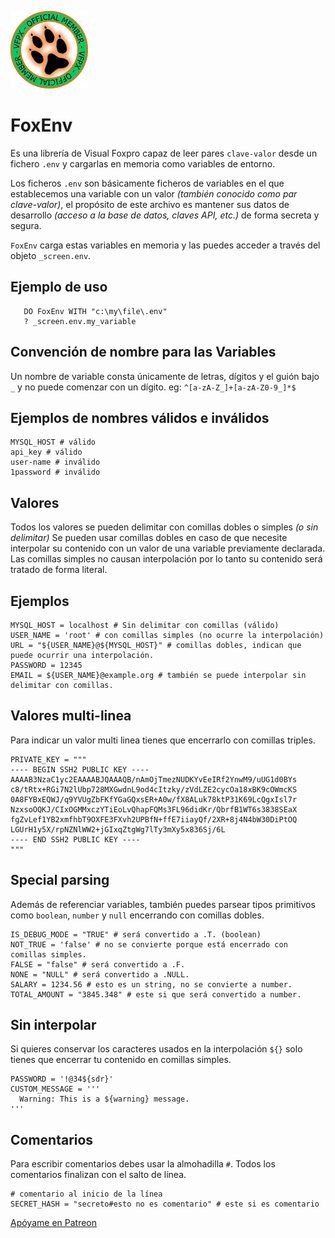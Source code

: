 ![](vfpxmember_large.gif)
# FoxEnv
Es una librería de Visual Foxpro capaz de leer pares `clave-valor` desde un fichero `.env` y cargarlas en memoria como variables de entorno.


Los ficheros `.env` son básicamente ficheros de variables en el que establecemos una variable con un valor *(también conocido como par clave-valor)*, el propósito de este archivo es mantener sus datos de desarrollo *(acceso a la base de datos, claves API, etc.)* de forma secreta y segura.

`FoxEnv` carga estas variables en memoria y las puedes acceder a través del objeto `_screen.env`.

## Ejemplo de uso
```xBase
   DO FoxEnv WITH "c:\my\file\.env"
   ? _screen.env.my_variable
```

## Convención de nombre para las Variables

Un nombre de variable consta únicamente de letras, dígitos y el guión bajo `_` y no puede comenzar con un dígito. eg: `^[a-zA-Z_]+[a-zA-Z0-9_]*$`

## Ejemplos de nombres válidos e inválidos

```.env
MYSQL_HOST # válido
api_key # válido
user-name # inválido
1password # inválido
```

## Valores
Todos los valores se pueden delimitar con comillas dobles o simples *(o sin delimitar)* Se pueden usar comillas dobles en caso de que necesite interpolar su contenido con un valor de una variable previamente declarada. Las comillas simples no causan interpolación por lo tanto su contenido será tratado de forma literal.

## Ejemplos

```.env
MYSQL_HOST = localhost # Sin delimitar con comillas (válido)
USER_NAME = 'root' # con comillas simples (no ocurre la interpolación)
URL = "${USER_NAME}@${MYSQL_HOST}" # comillas dobles, indican que puede ocurrir una interpolación.
PASSWORD = 12345
EMAIL = ${USER_NAME}@example.org # también se puede interpolar sin delimitar con comillas.
```

## Valores multi-linea
Para indicar un valor multi linea tienes que encerrarlo con comillas triples.
```.env
PRIVATE_KEY = """
---- BEGIN SSH2 PUBLIC KEY ----
AAAAB3NzaC1yc2EAAAABJQAAAQB/nAmOjTmezNUDKYvEeIRf2YnwM9/uUG1d0BYs
c8/tRtx+RGi7N2lUbp728MXGwdnL9od4cItzky/zVdLZE2cycOa18xBK9cOWmcKS
0A8FYBxEQWJ/q9YVUgZbFKfYGaGQxsER+A0w/fX8ALuk78ktP31K69LcQgxIsl7r
NzxsoOQKJ/CIxOGMMxczYTiEoLvQhapFQMs3FL96didKr/QbrfB1WT6s3838SEaX
fgZvLef1YB2xmfhbT9OXFE3FXvh2UPBfN+ffE7iiayQf/2XR+8j4N4bW30DiPtOQ
LGUrH1y5X/rpNZNlWW2+jGIxqZtgWg7lTy3mXy5x836Sj/6L
---- END SSH2 PUBLIC KEY ----
"""
```

## Special parsing
Además de referenciar variables, también puedes parsear tipos primitivos como  `boolean`, `number` y `null` encerrando con comillas dobles.

```.env
IS_DEBUG_MODE = "TRUE" # será convertido a .T. (boolean)
NOT_TRUE = 'false' # no se convierte porque está encerrado con comillas simples.
FALSE = "false" # será convertido a .F.
NONE = "NULL" # será convertido a .NULL.
SALARY = 1234.56 # esto es un string, no se convierte a number.
TOTAL_AMOUNT = "3845.348" # este si que será convertido a number.
```

## Sin interpolar
Si quieres conservar los caracteres usados en la interpolación `${}` solo tienes que encerrar tu contenido en comillas simples.

```.env
PASSWORD = '!@34${sdr}'
CUSTOM_MESSAGE = '''
  Warning: This is a ${warning} message.
'''
```

## Comentarios
Para escribir comentarios debes usar la almohadilla `#`. Todos los comentarios finalizan con el salto de línea.
```.env
# comentario al inicio de la línea
SECRET_HASH = "secreto#esto no es comentario" # este si es comentario
```

[Apóyame en Patreon](https://www.patreon.com/IrwinRodriguez)
